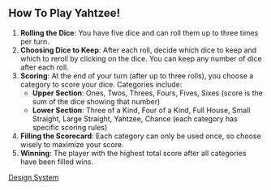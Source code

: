 ## How To Play Yahtzee! 

1. **Rolling the Dice**: You have five dice and can roll them up to three times per turn.
2. **Choosing Dice to Keep**: After each roll, decide which dice to keep and which to reroll by clicking on the dice. You can keep any number of dice after each roll.
3. **Scoring**: At the end of your turn (after up to three rolls), you choose a category to score your dice. Categories include:
    - **Upper Section**: Ones, Twos, Threes, Fours, Fives, Sixes (score is the sum of the dice showing that number)
    - **Lower Section**: Three of a Kind, Four of a Kind, Full House, Small Straight, Large Straight, Yahtzee, Chance (each category has specific scoring rules)
4. **Filling the Scorecard**: Each category can only be used once, so choose wisely to maximize your score.
5. **Winning**: The player with the highest total score after all categories have been filled wins.



[Design System](/docs/design_system_v01.md)
